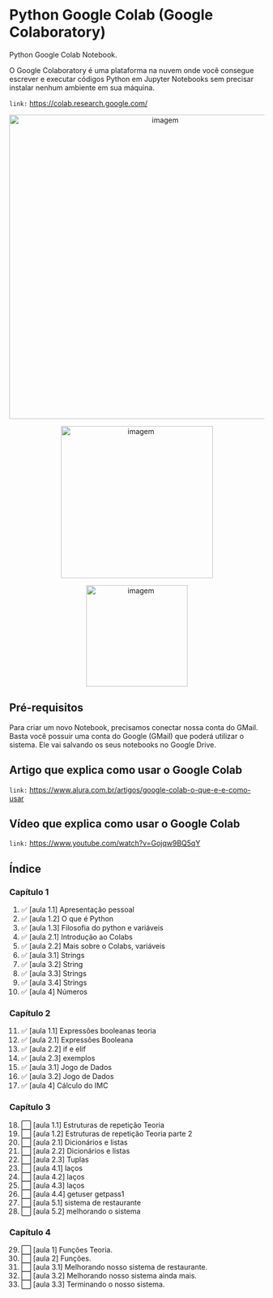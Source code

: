 # Python Google Colab (Google Colaboratory)
 Python Google Colab Notebook.
 
 O Google Colaboratory é uma plataforma na nuvem onde você consegue escrever e executar códigos Python em Jupyter Notebooks sem precisar instalar nenhum ambiente em sua máquina. 

``` link: ```  https://colab.research.google.com/

<p align="center">
  <img src=https://github.com/eduardodsr/Python-Google-Colab/blob/master/logo.png?raw=true" alt="imagem" width="600px" />
 </p>
 
 <p align="center">
  <img src=https://www.python.org/static/img/python-logo.png?raw=true" alt="imagem" width="300px" />
 </p>
        
  <p align="center"><img src=https://i.imgur.com/eP8QQc8.png?raw=true" alt="imagem" width="200px" /></p>
                                                                                                 
## Pré-requisitos

Para criar um novo Notebook, precisamos conectar nossa conta do GMail. Basta você possuir uma conta do Google (GMail) que poderá utilizar o sistema. Ele vai salvando os seus notebooks no Google Drive.

## Artigo que explica como usar o Google Colab

``` link: ```  https://www.alura.com.br/artigos/google-colab-o-que-e-e-como-usar

## Vídeo que explica como usar o Google Colab

``` link: ```  https://www.youtube.com/watch?v=Gojqw9BQ5qY

  
## Índice
### Capítulo 1
1. :white_check_mark: [aula 1.1] Apresentação pessoal
2. :white_check_mark: [aula 1.2] O que é Python
3. :white_check_mark: [aula 1.3] Filosofia do python e variáveis
4. :white_check_mark: [aula 2.1] Introdução ao Colabs
5. :white_check_mark: [aula 2.2] Mais sobre o Colabs, variáveis
6. :white_check_mark: [aula 3.1] Strings
7. :white_check_mark: [aula 3.2] String
8. :white_check_mark: [aula 3.3] Strings
9. :white_check_mark: [aula 3.4] Strings
10. :white_check_mark: [aula 4] Números

### Capítulo 2
11. :white_check_mark: [aula 1.1] Expressões booleanas teoria
12. :white_check_mark: [aula 2.1] Expressões Booleana
13. :white_check_mark: [aula 2.2] if e elif
14. :white_check_mark: [aula 2.3] exemplos
15. :white_check_mark: [aula 3.1] Jogo de Dados
16. :white_check_mark: [aula 3.2] Jogo de Dados
17. :white_check_mark: [aula 4] Cálculo do IMC

### Capítulo 3
18. :white_large_square:  [aula 1.1] Estruturas de repetição Teoria
19. :white_large_square:  [aula 1.2] Estruturas de repetição Teoria parte 2   
20. :white_large_square:  [aula 2.1] Dicionários e listas
21. :white_large_square:  [aula 2.2] Dicionários e listas
22. :white_large_square:  [aula 2.3] Tuplas
23. :white_large_square:  [aula 4.1] laços
24. :white_large_square:  [aula 4.2] laços
25. :white_large_square:  [aula 4.3] laços
26. :white_large_square:  [aula 4.4] getuser getpass1
27. :white_large_square:  [aula 5.1] sistema de restaurante
28. :white_large_square:  [aula 5.2] melhorando o sistema

### Capítulo 4
29. :white_large_square: [aula 1] Funções Teoria.
30. :white_large_square: [aula 2] Funções.
31. :white_large_square: [aula 3.1] Melhorando nosso sistema de restaurante.
32. :white_large_square: [aula 3.2] Melhorando nosso sistema ainda mais.
33. :white_large_square: [aula 3.3] Terminando o nosso sistema. 
